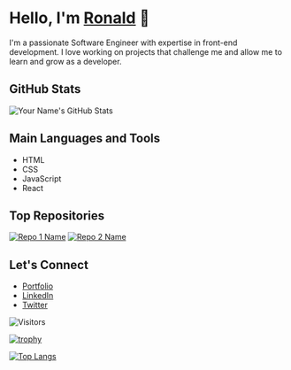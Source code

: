 <!-- Your Name -->
# Hello, I'm [Ronald](https://yourwebsite.com) 👋

<!-- A short introduction about yourself -->
I'm a passionate Software Engineer with expertise in front-end development. I love working on projects that challenge me and allow me to learn and grow as a developer.

<!-- GitHub Stats -->
## GitHub Stats

![Your Name's GitHub Stats](https://github-readme-stats.vercel.app/api?username=mj-e-boc&show_icons=true&theme=radical)

<!-- Main Languages and Tools -->
## Main Languages and Tools

- HTML
- CSS
- JavaScript
- React

<!-- Top Repositories -->
## Top Repositories
[![Repo 1 Name](https://github-readme-stats.vercel.app/api/pin/?username=mj-e-boc&repo=To-Do-List&theme=radical)](https://github.com/mj-e-boc/To-Do-List)
[![Repo 2 Name](https://github-readme-stats.vercel.app/api/pin/?username=mj-e-boc&repo=Awesome-Books&theme=radical)](https://github.com/mj-e-boc/Awesome-Books)

<!-- Let's Connect -->
## Let's Connect

- [Portfolio](https://yourwebsite.com)
- [LinkedIn](https://www.linkedin.com/in/ronald-mjonono-86365988/)
- [Twitter](https://twitter.com/MjononoRonald)

<!-- Visitors Counter -->
![Visitors](https://visitor-badge.glitch.me/badge?page_id=mj-e-boc.mj-e-boc)

<!-- GitHub Profile Trophy -->
[![trophy](https://github-profile-trophy.vercel.app/?username=mj-e-boc&theme=onedark)](https://github.com/ryo-ma/github-profile-trophy)

<!-- GitHub Extra Pins -->
[![Top Langs](https://github-readme-stats.vercel.app/api/top-langs/?username=mj-e-boc&theme=radical)](https://github.com/mj-e-boc/github-readme-stats)
